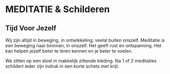 
# MEDITATIE & Schilderen
## Tijd Voor Jezelf

Wij zijn altijd in beweging, in ontwikkeling; veelal buiten onszelf.
Meditatie is een beweging naar binnnen, in onszelf. 
Het geeft rust en ontspanning. Het kan helpen jezelf beter te leren kennen en je beter te voelen.  


We zitten op een stoel in makkelijk zittende kleding.
Na 1 of 2 meditaties schildert ieder zijn indruk in een korte schets met krijt. 

